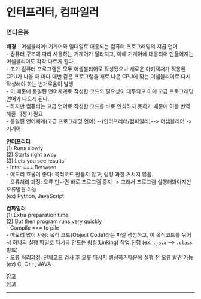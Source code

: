 # 인터프리터, 컴파일러
### 연다은봄

**배경**
\- 어셈블리어: 기계어와 일대일로 대응되는 컴퓨터 프로그래밍의 저급 언어     
\- 컴퓨터 구조에 따라 사용하는 기계어가 달라지고, 이에 기계어에 대응되어 만들어지는 어셈블리어도 각각 다르게 된다.      
\- 초기 컴퓨터 프로그램은 모두 어셈블리어로 작성됐으나 새로운 아키텍쳐가 적용된 CPU가 나올 때 마다 매번 같은 프로그램을 새로 나온 CPU에 맞는 어셈블리어로 다시 작성해야 하는 번거로움이 발생       
\- 이 때문에 통일된 언어체계로 작성한 코드의 필요성이 대두되고 이에 고급 프로그래밍 언어가 나오게 된다.    
\- 하지만 컴퓨터는 고급 언어로 작성한 코드를 바로 인식하지 못하기 때문에 이를 번역해줄 과정이 필요   
\- 통일된 언어체계(고급 프로그래밍 언어) --(인터프리터/컴파일러)--> 어셈블리어 -> 기계어     

**인터프리터**     
(1) Runs slowly         
(2) Starts right away       
(3) Lets you see results        
\- Inter === Between     
\- 메모리 효율이 좋다: 목적코드 만들지 않고, 링킹 과정 거치지 않음.       
\- 오류처리 과정: 오류 만나면 바로 프로그램 중지 -> 그래서 프로그램 실행해봐야지만 오류발견 가능               
(ex) Python, JavaScript           

**컴파일러**        
(1) Extra preparation time        
(2) But then program runs very quickly        
\- Compile === to pile        
\- 메모리 많이 사용: 목적 코드(Object Code)라는 파일 생성하고, 이 목적코드를 묶어서 하나의 실행 파일로 다시금 만드는 링킹(Linking) 작업 진행 (ex. `.java` --> `.class` 빌드)       
\- 오류 처리과정: 전체코드 검사 후 오류 메시지 생성하기때문에 실행 전 오류 발견 가능      
(ex) C, C++, JAVA


[참고](https://www.youtube.com/watch?v=Dx2tSsd3aFc)       
[참고](https://velog.io/@jhur98/%EC%BB%B4%ED%8C%8C%EC%9D%BC%EB%9F%ACcompiler%EC%99%80-%EC%9D%B8%ED%84%B0%ED%94%84%EB%A6%AC%ED%84%B0interpreter%EC%9D%98-%EC%B0%A8%EC%9D%B4)

---------------------
